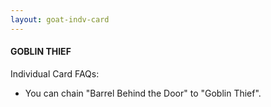 ```yaml
---
layout: goat-indv-card
---
```


#### GOBLIN THIEF

Individual Card FAQs:

*   You can chain "Barrel Behind the Door" to "Goblin Thief".
